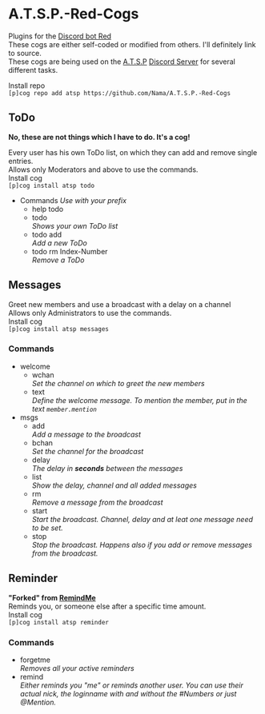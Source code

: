 # A.T.S.P.-Red-Cogs
Plugins for the [Discord bot Red](https://github.com/Twentysix26/Red-DiscordBot)  
These cogs are either self-coded or modified from others. I'll definitely link to source.  
These cogs are being used on the [A.T.S.P](https://yamahi.eu) [Discord Server](http://s.yamahi.eu/chat) for several different tasks.

Install repo  
`[p]cog repo add atsp https://github.com/Nama/A.T.S.P.-Red-Cogs`  

## ToDo
**No, these are not things which I have to do. It's a cog!**  

Every user has his own ToDo list, on which they can add and remove single entries.  
Allows only Moderators and above to use the commands.  
Install cog  
`[p]cog install atsp todo`
* Commands *Use with your prefix*
  * help todo
  * todo  
    *Shows your own ToDo list*
  * todo add  
    *Add a new ToDo*
  * todo rm Index-Number  
    *Remove a ToDo*

## Messages
Greet new members and use a broadcast with a delay on a channel  
Allows only Administrators to use the commands.  
Install cog  
`[p]cog install atsp messages`

### Commands
* welcome
  * wchan  
    *Set the channel on which to greet the new members*
  * text  
    *Define the welcome message. To mention the member, put in the text `member.mention`*
* msgs
  * add  
    *Add a message to the broadcast*
  * bchan  
    *Set the channel for the broadcast*
  * delay  
    *The delay in __seconds__ between the messages*
  * list  
    *Show the delay, channel and all added messages*
  * rm  
    *Remove a message from the broadcast*
  * start  
    *Start the broadcast. Channel, delay and at leat one message need to be set.*
  * stop  
    *Stop the broadcast. Happens also if you add or remove messages from the broadcast.*

## Reminder
**"Forked" from [RemindMe](https://github.com/Twentysix26/Red-Cogs/)**  
Reminds you, or someone else after a specific time amount.  
Install cog  
`[p]cog install atsp reminder`

### Commands
* forgetme  
  *Removes all your active reminders*
* remind  
  *Either reminds you "me" or reminds another user. You can use their actual nick, the loginname with and without the #Numbers or just @Mention.*
